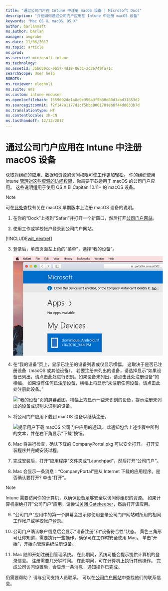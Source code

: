 ```yaml
---
title: "通过公司门户在 Intune 中注册 macOS 设备 | Microsoft Docs"
description: "介绍如何通过公司门户应用在 Intune 中注册 macOS 设备"
keywords: "Mac OS X、macOS、OS X"
author: barlanmsft
ms.author: barlan
manager: angrobe
ms.date: 11/06/2017
ms.topic: article
ms.prod: 
ms.service: microsoft-intune
ms.technology: 
ms.assetid: 3bb659cc-9b57-4d19-8631-2c26749fa71c
searchScope: User help
ROBOTS: 
ms.reviewer: elocholi
ms.suite: ems
ms.custom: intune-enduser
ms.openlocfilehash: 1559692de1a8c9c356a3f5b30e80d1abd31853d2
ms.sourcegitcommit: f2f147a1177d1cf5bbc8001701eb8f44dd833b7d
ms.translationtype: HT
ms.contentlocale: zh-CN
ms.lasthandoff: 12/12/2017
---
```

# <a name="enroll-your-macos-device-in-intune-with-the-company-portal-app"></a>通过公司门户应用在 Intune 中注册 macOS 设备

获取对组织的应用、数据和资源的访问权限可使工作更加轻松。 你的组织使用 Intune [管理对这些资源的访问权限](what-happens-if-you-install-the-Company-Portal-app-and-enroll-your-device-in-intune-macos.md)，你需要下载适用于 macOS 的公司门户应用。 这些说明适用于使用 OS X El Capitan 10.11+ 的 macOS 设备。

> [!NOTE]
> 可在[此处](enroll-your-device-in-intune-macos-legacy.md)查找有关在 macOS 早期版本上注册 macOS 设备的说明。

1. 在你的“Dock”上找到“Safari”并打开一个新窗口，然后打开[公司门户网站](https://portal.manage.microsoft.com#HelpDeskDialog)。

2. 使用工作或学校帐户登录到公司门户网站。

[!INCLUDE[wit_nextref](includes/end-user-password-guidance.md)]

3. 登录后，单击页面左上角的“菜单”，选择“我的设备”。

   ![Web 门户登录页面的屏幕截图，Web 门户显示没有可安装的应用，下方有“我的设备”按钮。](./media/macOS_enroll_001_landing_page.png)

4. 在“我的设备”页上，显示已注册的设备列表或仅显示横幅。 这取决于是否已注册设备（macOS 或其他设备）。 若要注册未列出的设备，请选择显示“如果设备已列出，请点击此处进行识别。如果设备未列出，请点击此处注册设备”的横幅。 如果没有任何已注册设备，横幅上将显示“未注册任何设备。请点击此处注册此设备。”

    ![“我的设备”页的屏幕截图，横幅上方显示一些未识别的设备，提示注册未列出的设备或识别未识别的设备。](./media/macOS_enroll_002_tap_here_banner.png)

5. 将公司门户应用下载到 macOS 设备以继续注册。

    ![提示用户下载 macOS 公司门户应用的通知。 此通知包含上述步骤中所列的文本，并在右下角显示“下载”按钮。](./media/macOS_enroll_IWP_CP_app_notice.png)

6. Mac 将进行检查，确认下载的 CompanyPortal.pkg 可以安全打开。 打开安装程序并完成安装过程。

7. 完成安装后，打开“应用程序”文件夹或“Launchpad”，然后打开“公司门户”。

8. Mac 会显示一条消息：“CompanyPortal”是从 Internet 下载的应用程序。是否确认要打开? 单击“打开”。

  > [!NOTE]
  > Intune 需要访问你的计算机，以确保设备足够安全以访问你组织的资源。 如果计算机拒绝打开“公司门户”应用，请尝试[关闭 Gatekeeper](https://support.apple.com/HT202491)，然后打开该应用。

9. “公司门户”应用中的第一个屏幕会提示你使用登录公司门户网站时所用的相同工作帐户或学校帐户登录。

10. 公司门户确认帐户信息后会显示“设备注册”和“设备符合性”状态。 黄色三角形可让你知道，需要执行一些操作，确保可在工作时安全使用 Mac。 单击“开始”，开始[向管理系统注册设备](what-info-can-your-company-see-when-you-enroll-your-device-in-intune.md)。

11. Mac 随即开始注册到管理系统。 在此期间，系统可能会提示提供计算机的登录信息。 注册需要几分钟时间。 在此期间，可在计算机上执行其他操作。 完成公司访问设置后，会显示一条消息，通知操作已完成。

仍需要帮助？ 请与公司支持人员联系。 可以在[公司门户网站](https://portal.manage.microsoft.com#HelpDeskDialog)中查找他们的联系信息。
